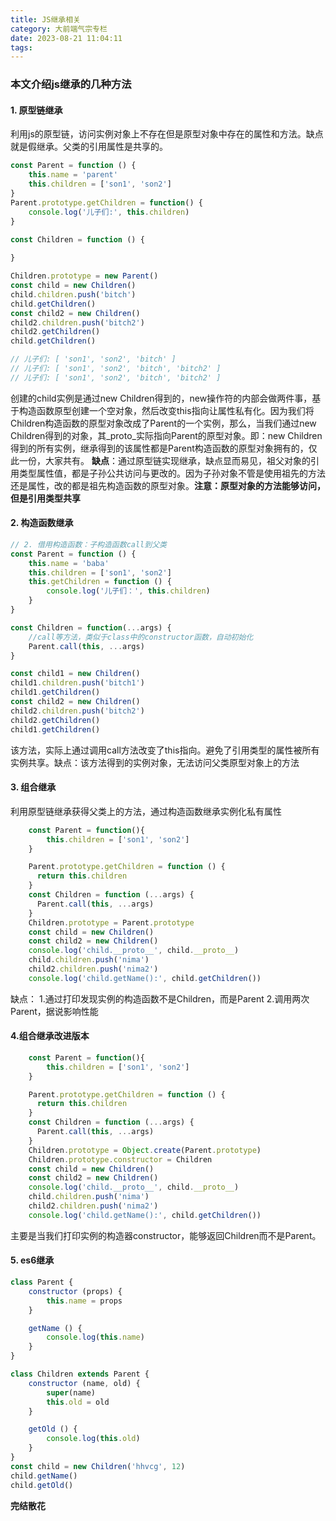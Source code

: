 ```yaml
---
title: JS继承相关
category: 大前端气宗专栏
date: 2023-08-21 11:04:11
tags:
---
```


### 本文介绍js继承的几种方法

#### 1. 原型链继承
利用js的原型链，访问实例对象上不存在但是原型对象中存在的属性和方法。缺点就是假继承。父类的引用属性是共享的。
```javascript
const Parent = function () {
    this.name = 'parent'
    this.children = ['son1', 'son2']
}
Parent.prototype.getChildren = function() {
    console.log('儿子们:', this.children)
}

const Children = function () {
    
}

Children.prototype = new Parent()
const child = new Children()
child.children.push('bitch')
child.getChildren()
const child2 = new Children()
child2.children.push('bitch2')
child2.getChildren()
child.getChildren()

// 儿子们: [ 'son1', 'son2', 'bitch' ]
// 儿子们: [ 'son1', 'son2', 'bitch', 'bitch2' ]
// 儿子们: [ 'son1', 'son2', 'bitch', 'bitch2' ]
```
创建的child实例是通过new Children得到的，new操作符的内部会做两件事，基于构造函数原型创建一个空对象，然后改变this指向让属性私有化。因为我们将Children构造函数的原型对象改成了Parent的一个实例，那么，当我们通过new Children得到的对象，其_proto_实际指向Parent的原型对象。即：new Children得到的所有实例，继承得到的该属性都是Parent构造函数的原型对象拥有的，仅此一份，大家共有。
**缺点**：通过原型链实现继承，缺点显而易见，祖父对象的引用类型属性值，都是子孙公共访问与更改的。因为子孙对象不管是使用祖先的方法还是属性，改的都是祖先构造函数的原型对象。**注意：原型对象的方法能够访问，但是引用类型共享**


#### 2. 构造函数继承

```javascript
// 2. 借用构造函数：子构造函数call到父类
const Parent = function () {
    this.name = 'baba'
    this.children = ['son1', 'son2']
    this.getChildren = function () {
        console.log('儿子们：', this.children)
    }
}

const Children = function(...args) {
    //call等方法，类似于class中的constructor函数，自动初始化
    Parent.call(this, ...args)
}

const child1 = new Children()
child1.children.push('bitch1')
child1.getChildren()
const child2 = new Children()
child2.children.push('bitch2')
child2.getChildren()
child1.getChildren()
```
该方法，实际上通过调用call方法改变了this指向。避免了引用类型的属性被所有实例共享。缺点：该方法得到的实例对象，无法访问父类原型对象上的方法


#### 3. 组合继承
利用原型链继承获得父类上的方法，通过构造函数继承实例化私有属性
```javascript
    const Parent = function(){
        this.children = ['son1', 'son2']
    }

    Parent.prototype.getChildren = function () {
      return this.children
    }
    const Children = function (...args) {
      Parent.call(this, ...args)
    }
    Children.prototype = Parent.prototype
    const child = new Children()
    const child2 = new Children()
    console.log('child.__proto__', child.__proto__)
    child.children.push('nima')
    child2.children.push('nima2')
    console.log('child.getName():', child.getChildren())
```
缺点：
1.通过打印发现实例的构造函数不是Children，而是Parent
2.调用两次Parent，据说影响性能

#### 4.组合继承改进版本
```javascript
    const Parent = function(){
        this.children = ['son1', 'son2']
    }

    Parent.prototype.getChildren = function () {
      return this.children
    }
    const Children = function (...args) {
      Parent.call(this, ...args)
    }
    Children.prototype = Object.create(Parent.prototype)
    Children.prototype.constructor = Children
    const child = new Children()
    const child2 = new Children()
    console.log('child.__proto__', child.__proto__)
    child.children.push('nima')
    child2.children.push('nima2')
    console.log('child.getName():', child.getChildren())
```
主要是当我们打印实例的构造器constructor，能够返回Children而不是Parent。

#### 5. es6继承
```javascript
class Parent {
    constructor (props) {
        this.name = props
    }

    getName () {
        console.log(this.name)
    }
}

class Children extends Parent {
    constructor (name, old) {
        super(name)
        this.old = old
    }

    getOld () {
        console.log(this.old)
    }
}
const child = new Children('hhvcg', 12)
child.getName()
child.getOld()
```
**完结散花**
